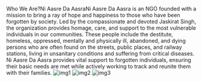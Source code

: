 Who We Are?Ni Aasre Da AasraNi Aasre Da Aasra is an NGO founded with a mission to bring a ray of hope and happiness to those who have been forgotten by society. Led by the compassionate and devoted Jaskirat Singh, the organization provides homage, care, and support to the most vulnerable individuals in our communities. These people include the destitute, homeless, oppressed, mentally and physically ill, abandoned, and dying persons who are often found on the streets, public places, and railway stations, living in unsanitary conditions and suffering from critical diseases. Ni Aasre Da Aasra provides vital support to forgotten individuals, ensuring their basic needs are met while actively working to track and reunite them with their families.
![img1](https://github.com/muskankamboj11/project/assets/140019917/683fd841-10d0-4c4a-86cf-a00f15d37fbd)
![img2](https://github.com/muskankamboj11/project/assets/140019917/333028f4-1d6c-47a2-95c4-090732d02e86)
![img3](https://github.com/muskankamboj11/project/assets/140019917/154b244e-4c29-4ae1-97fa-3c87505f048e)
